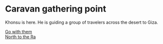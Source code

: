 # Caravan gathering point

Khonsu is here. He is guiding a group of travelers across the desert to Giza.  

[Go with them](gizaWest.html)  
[North to the Ra](ra.html)  

